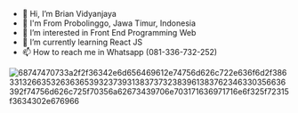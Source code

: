 - 👋 Hi, I’m Brian Vidyanjaya
- 🏡 I'm From Probolinggo, Jawa Timur, Indonesia 
- 👀 I’m interested in Front End Programming Web
- 🌱 I’m currently learning React JS
- 📫 How to reach me in Whatsapp (081-336-732-252)

<!---
brianv4/brianv4 is a ✨ special ✨ repository because its `README.md` (this file) appears on your GitHub profile.
You can click the Preview link to take a look at your changes.
--->
![68747470733a2f2f36342e6d656469612e74756d626c722e636f6d2f38633132663532636365393237393138373732383961383762346330356636392f74756d626c725f70356a62673439706e703171636971716e6f325f72315f3634302e676966](https://user-images.githubusercontent.com/55471120/161933206-62ee1bdb-e13c-4f55-8bb4-5ecc30a54eb7.gif)
